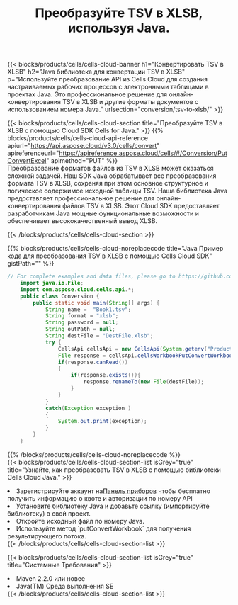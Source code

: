 ﻿---
title:  Преобразуйте TSV в XLSB, используя Java.
description:  Использование Cloud SDK Aspose.Cells for Java для преобразования файла формата TSV в файл формата XLSB.
kwords: Excel, Convert TSV to XLSB, REST, Java
howto: How to convert TSV to XLSB using Aspose.Cells Cloud Java library.
---
{{< blocks/products/cells/cells-cloud-banner h1="Конвертировать TSV в XLSB" h2="Java библиотека для конвертации TSV в XLSB" p="Используйте преобразование API из Cells Cloud для создания настраиваемых рабочих процессов с электронными таблицами в проектах Java. Это профессиональное решение для онлайн-конвертирования TSV в XLSB и другие форматы документов с использованием номера Java." urlsection="conversion/tsv-to-xlsb/" >}}

{{< blocks/products/cells/cells-cloud-section title="Преобразуйте TSV в XLSB с помощью Cloud SDK Cells for Java." >}}
{{% blocks/products/cells/cells-cloud-api-reference apiurl="https://api.aspose.cloud/v3.0/cells/convert" apireferenceurl="https://apireference.aspose.cloud/cells/#/Conversion/PutConvertExcel" apimethod="PUT" %}}
<br/>
Преобразование форматов файлов из TSV в XLSB может оказаться сложной задачей. Наш SDK Java обрабатывает все преобразования формата TSV в XLSB, сохраняя при этом основное структурное и логическое содержимое исходной таблицы TSV. Наша библиотека Java предоставляет профессиональное решение для онлайн-конвертирования файлов TSV в XLSB. Этот Cloud SDK предоставляет разработчикам Java мощные функциональные возможности и обеспечивает высококачественный вывод XLSB.

{{< /blocks/products/cells/cells-cloud-section >}}

{{% blocks/products/cells/cells-cloud-noreplacecode title="Java Пример кода для преобразования TSV в XLSB с помощью Cells Cloud SDK" gistPath="" %}}
 
```java
// For complete examples and data files, please go to https://github.com/aspose-cells-cloud/aspose-cells-cloud-java/
    import java.io.File;
    import com.aspose.cloud.cells.api.*;
    public class Conversion {
        public static void main(String[] args) {
            String name =  "Book1.tsv";
            String format = "xlsb";
            String password = null;
            String outPath = null;
            String destFile = "DestFile.xlsb";
            try {
                CellsApi cellsApi = new CellsApi(System.getenv("ProductClientId"), System.getenv("ProductClientSecret"));
                File response = cellsApi.cellsWorkbookPutConvertWorkbook(new File(name), format, password, outPath, null,null);            
                if(response.canRead())
                {
                    if(response.exists()){
                        response.renameTo(new File(destFile));
                    }                
                }
            }
            catch(Exception exception )
            {
                System.out.print(exception);
            }
        }
    }
```
 
{{% /blocks/products/cells/cells-cloud-noreplacecode %}}
<br/>
{{< blocks/products/cells/cells-cloud-section-list isGrey="true" title="Узнайте, как преобразовать TSV в XLSB с помощью библиотеки Cells Cloud Java." >}}
<li> Зарегистрируйте аккаунт на<a href="https://dashboard.aspose.cloud/">Панель приборов</a> чтобы бесплатно получить информацию о квоте и авторизации по номеру API</li>
<li>Установите библиотеку Java и добавьте ссылку (импортируйте библиотеку) в свой проект.</li>
<li>Откройте исходный файл по номеру Java.</li>
<li>Используйте метод `putConvertWorkbook` для получения результирующего потока.</li>
{{< /blocks/products/cells/cells-cloud-section-list >}}

{{< blocks/products/cells/cells-cloud-section-list isGrey="true" title="Системные Требования" >}}
<li>Maven 2.2.0 или новее</li>
<li>Java(TM) Среда выполнения SE</li>
{{< /blocks/products/cells/cells-cloud-section-list >}}
